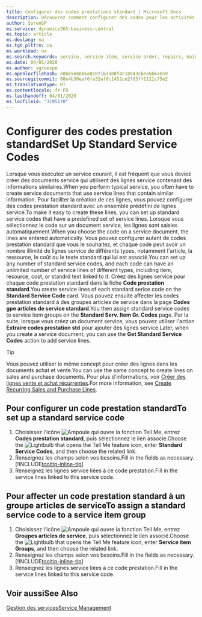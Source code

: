 ```yaml
---
title: Configurer des codes prestations standard | Microsoft Docs
description: Découvrez comment configurer des codes pour les activités de service que vous effectuez souvent.
author: SorenGP
ms.service: dynamics365-business-central
ms.topic: article
ms.devlang: na
ms.tgt_pltfrm: na
ms.workload: na
ms.search.keywords: service, service item, service order, repairs, maintenance
ms.date: 04/01/2020
ms.author: sgroespe
ms.openlocfilehash: e0b6566886a81071b7a00f4c18943cbea6b6a659
ms.sourcegitcommit: 88e4b30eaf6fa32af0c1452ce2f85ff1111c75e2
ms.translationtype: HT
ms.contentlocale: fr-FR
ms.lasthandoff: 04/01/2020
ms.locfileid: "3195170"
---
```

# <a name="set-up-standard-service-codes"></a><span data-ttu-id="f8e1c-103">Configurer des codes prestation standard</span><span class="sxs-lookup"><span data-stu-id="f8e1c-103">Set Up Standard Service Codes</span></span>
<span data-ttu-id="f8e1c-104">Lorsque vous exécutez un service courant, il est fréquent que vous deviez créer des documents service qui utilisent des lignes service contenant des informations similaires.</span><span class="sxs-lookup"><span data-stu-id="f8e1c-104">When you perform typical service, you often have to create service documents that use service lines that contain similar information.</span></span> <span data-ttu-id="f8e1c-105">Pour faciliter la création de ces lignes, vous pouvez configurer des codes prestation standard avec un ensemble prédéfini de lignes service.</span><span class="sxs-lookup"><span data-stu-id="f8e1c-105">To make it easy to create these lines, you can set up standard service codes that have a predefined set of service lines.</span></span> <span data-ttu-id="f8e1c-106">Lorsque vous sélectionnez le code sur un document service, les lignes sont saisies automatiquement.</span><span class="sxs-lookup"><span data-stu-id="f8e1c-106">When you choose the code on a service document, the lines are entered automatically.</span></span> <span data-ttu-id="f8e1c-107">Vous pouvez configurer autant de codes prestation standard que vous le souhaitez, et chaque code peut avoir un nombre illimité de lignes service de différents types, notamment l'article, la ressource, le coût ou le texte standard qui lui est associé.</span><span class="sxs-lookup"><span data-stu-id="f8e1c-107">You can set up any number of standard service codes, and each code can have an unlimited number of service lines of different types, including item, resource, cost, or standrd text linked to it.</span></span> <span data-ttu-id="f8e1c-108">Créez des lignes service pour chaque code prestation standard dans la fiche **Code prestation standard**.</span><span class="sxs-lookup"><span data-stu-id="f8e1c-108">You create service lines of each standard serice code on the **Standard Service Code** card.</span></span> <span data-ttu-id="f8e1c-109">Vous pouvez ensuite affecter les codes prestation standard à des groupes articles de service dans la page **Codes gpe articles de service standard**.</span><span class="sxs-lookup"><span data-stu-id="f8e1c-109">You then assign standard service codes to service item groups on the **Standard Serv. Item Gr. Codes** page.</span></span> <span data-ttu-id="f8e1c-110">Par la suite, lorsque vous créez un document service, vous pouvez utiliser l'action **Extraire codes prestation std** pour ajouter des lignes service.</span><span class="sxs-lookup"><span data-stu-id="f8e1c-110">Later, when you create a service document, you can use the **Get Standard Service Codes** action to add service lines.</span></span>  
  
> [!Tip]
>  <span data-ttu-id="f8e1c-111">Vous pouvez utiliser le même concept pour créer des lignes dans les documents achat et vente.</span><span class="sxs-lookup"><span data-stu-id="f8e1c-111">You can use the same concept to create lines on sales and purchase documents.</span></span> <span data-ttu-id="f8e1c-112">Pour plus d'informations, voir [Créer des lignes vente et achat récurrentes](sales-how-work-standard-lines.md).</span><span class="sxs-lookup"><span data-stu-id="f8e1c-112">For more information, see [Create Recurring Sales and Purchase Lines](sales-how-work-standard-lines.md).</span></span>    
  
## <a name="to-set-up-a-standard-service-code"></a><span data-ttu-id="f8e1c-113">Pour configurer un code prestation standard</span><span class="sxs-lookup"><span data-stu-id="f8e1c-113">To set up a standard service code</span></span>    
1. <span data-ttu-id="f8e1c-114">Choisissez l'icône ![Ampoule qui ouvre la fonction Tell Me](media/ui-search/search_small.png "Dites-moi ce que vous voulez faire"), entrez **Codes prestation standard**, puis sélectionnez le lien associé.</span><span class="sxs-lookup"><span data-stu-id="f8e1c-114">Choose the ![Lightbulb that opens the Tell Me feature](media/ui-search/search_small.png "Tell me what you want to do") icon, enter **Standard Service Codes**, and then choose the related link.</span></span>  
2. <span data-ttu-id="f8e1c-115">Renseignez les champs selon vos besoins.</span><span class="sxs-lookup"><span data-stu-id="f8e1c-115">Fill in the fields as necessary.</span></span> [!INCLUDE[tooltip-inline-tip](includes/tooltip-inline-tip_md.md)]  
4. <span data-ttu-id="f8e1c-116">Renseignez les lignes service liées à ce code prestation.</span><span class="sxs-lookup"><span data-stu-id="f8e1c-116">Fill in the service lines linked to this service code.</span></span>  

## <a name="to-assign-a-standard-service-code-to-a-service-item-group"></a><span data-ttu-id="f8e1c-117">Pour affecter un code prestation standard à un groupe articles de service</span><span class="sxs-lookup"><span data-stu-id="f8e1c-117">To assign a standard service code to a service item group</span></span>
1. <span data-ttu-id="f8e1c-118">Choisissez l'icône ![Ampoule qui ouvre la fonction Tell Me](media/ui-search/search_small.png "Dites-moi ce que vous voulez faire"), entrez **Groupes articles de service**, puis sélectionnez le lien associé.</span><span class="sxs-lookup"><span data-stu-id="f8e1c-118">Choose the ![Lightbulb that opens the Tell Me feature](media/ui-search/search_small.png "Tell me what you want to do") icon, enter **Service item Groups**, and then choose the related link.</span></span>  
2. <span data-ttu-id="f8e1c-119">Renseignez les champs selon vos besoins.</span><span class="sxs-lookup"><span data-stu-id="f8e1c-119">Fill in the fields as necessary.</span></span> [!INCLUDE[tooltip-inline-tip](includes/tooltip-inline-tip_md.md)]
3. <span data-ttu-id="f8e1c-120">Renseignez les lignes service liées à ce code prestation.</span><span class="sxs-lookup"><span data-stu-id="f8e1c-120">Fill in the service lines linked to this service code.</span></span>  

## <a name="see-also"></a><span data-ttu-id="f8e1c-121">Voir aussi</span><span class="sxs-lookup"><span data-stu-id="f8e1c-121">See Also</span></span>
[<span data-ttu-id="f8e1c-122">Gestion des services</span><span class="sxs-lookup"><span data-stu-id="f8e1c-122">Service Management</span></span>](service-service.md)